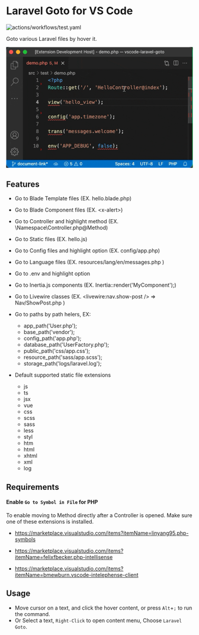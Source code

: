 # Laravel Goto for VS Code

![actions/workflows/test.yaml](https://github.com/absszero/vscode-laravel-goto/workflows/.github/workflows/test.yaml/badge.svg)

Goto various Laravel files by hover it.

![](example.gif)

## Features

- Go to Blade Template files (EX. hello.blade.php)
- Go to Blade Component files (EX. &lt;x-alert&gt;)
- Go to Controller and highlight method (EX. \Namespace\Controller.php@Method)
- Go to Static files (EX. hello.js)
- Go to Config files and highlight option (EX. config/app.php)
- Go to Language files (EX. resources/lang/en/messages.php )
- Go to .env and highlight option
- Go to Inertia.js components (EX. Inertia::render('MyComponent');)
- Go to Livewire classes (EX. &lt;livewire:nav.show-post /&gt; => Nav/ShowPost.php )

- Go to paths by path helers, EX:
  - app_path('User.php');
  - base_path('vendor');
  - config_path('app.php');
  - database_path('UserFactory.php');
  - public_path('css/app.css');
  - resource_path('sass/app.scss');
  - storage_path('logs/laravel.log');

- Default supported static file extensions
    - js
    - ts
    - jsx
    - vue
    - css
    - scss
    - sass
    - less
    - styl
    - htm
    - html
    - xhtml
    - xml
    - log

## Requirements

#### Enable `Go to Symbol in File` for PHP

To enable moving to Method directly after a Controller is opened. Make sure one of these extensions is installed.

- https://marketplace.visualstudio.com/items?itemName=linyang95.php-symbols

- https://marketplace.visualstudio.com/items?itemName=felixfbecker.php-intellisense

- https://marketplace.visualstudio.com/items?itemName=bmewburn.vscode-intelephense-client


## Usage

- Move cursor on a text, and click the hover content, or press `Alt`+`;` to run the command.
- Or Select a text, `Right-Click` to open content menu, Choose `Laravel Goto`.
